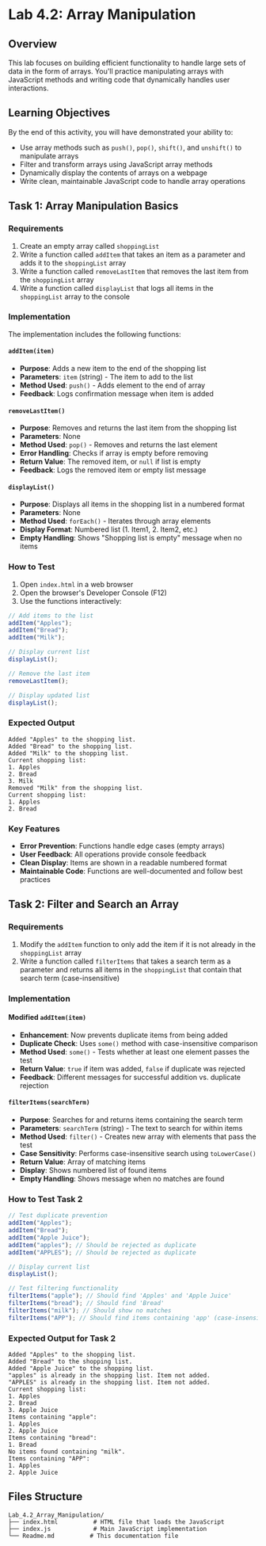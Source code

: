 # Lab 4.2: Array Manipulation

## Overview

This lab focuses on building efficient functionality to handle large sets of data in the form of arrays. You'll practice manipulating arrays with JavaScript methods and writing code that dynamically handles user interactions.

## Learning Objectives

By the end of this activity, you will have demonstrated your ability to:

- Use array methods such as `push()`, `pop()`, `shift()`, and `unshift()` to manipulate arrays
- Filter and transform arrays using JavaScript array methods
- Dynamically display the contents of arrays on a webpage
- Write clean, maintainable JavaScript code to handle array operations

## Task 1: Array Manipulation Basics

### Requirements

1. Create an empty array called `shoppingList`
2. Write a function called `addItem` that takes an item as a parameter and adds it to the `shoppingList` array
3. Write a function called `removeLastItem` that removes the last item from the `shoppingList` array
4. Write a function called `displayList` that logs all items in the `shoppingList` array to the console

### Implementation

The implementation includes the following functions:

#### `addItem(item)`

- **Purpose**: Adds a new item to the end of the shopping list
- **Parameters**: `item` (string) - The item to add to the list
- **Method Used**: `push()` - Adds element to the end of array
- **Feedback**: Logs confirmation message when item is added

#### `removeLastItem()`

- **Purpose**: Removes and returns the last item from the shopping list
- **Parameters**: None
- **Method Used**: `pop()` - Removes and returns the last element
- **Error Handling**: Checks if array is empty before removing
- **Return Value**: The removed item, or `null` if list is empty
- **Feedback**: Logs the removed item or empty list message

#### `displayList()`

- **Purpose**: Displays all items in the shopping list in a numbered format
- **Parameters**: None
- **Method Used**: `forEach()` - Iterates through array elements
- **Display Format**: Numbered list (1. Item1, 2. Item2, etc.)
- **Empty Handling**: Shows "Shopping list is empty" message when no items

### How to Test

1. Open `index.html` in a web browser
2. Open the browser's Developer Console (F12)
3. Use the functions interactively:

```javascript
// Add items to the list
addItem("Apples");
addItem("Bread");
addItem("Milk");

// Display current list
displayList();

// Remove the last item
removeLastItem();

// Display updated list
displayList();
```

### Expected Output

```
Added "Apples" to the shopping list.
Added "Bread" to the shopping list.
Added "Milk" to the shopping list.
Current shopping list:
1. Apples
2. Bread
3. Milk
Removed "Milk" from the shopping list.
Current shopping list:
1. Apples
2. Bread
```

### Key Features

- **Error Prevention**: Functions handle edge cases (empty arrays)
- **User Feedback**: All operations provide console feedback
- **Clean Display**: Items are shown in a readable numbered format
- **Maintainable Code**: Functions are well-documented and follow best practices

## Task 2: Filter and Search an Array

### Requirements

1. Modify the `addItem` function to only add the item if it is not already in the `shoppingList` array
2. Write a function called `filterItems` that takes a search term as a parameter and returns all items in the `shoppingList` that contain that search term (case-insensitive)

### Implementation

#### Modified `addItem(item)`

- **Enhancement**: Now prevents duplicate items from being added
- **Duplicate Check**: Uses `some()` method with case-insensitive comparison
- **Method Used**: `some()` - Tests whether at least one element passes the test
- **Return Value**: `true` if item was added, `false` if duplicate was rejected
- **Feedback**: Different messages for successful addition vs. duplicate rejection

#### `filterItems(searchTerm)`

- **Purpose**: Searches for and returns items containing the search term
- **Parameters**: `searchTerm` (string) - The text to search for within items
- **Method Used**: `filter()` - Creates new array with elements that pass the test
- **Case Sensitivity**: Performs case-insensitive search using `toLowerCase()`
- **Return Value**: Array of matching items
- **Display**: Shows numbered list of found items
- **Empty Handling**: Shows message when no matches are found

### How to Test Task 2

```javascript
// Test duplicate prevention
addItem("Apples");
addItem("Bread");
addItem("Apple Juice");
addItem("apples"); // Should be rejected as duplicate
addItem("APPLES"); // Should be rejected as duplicate

// Display current list
displayList();

// Test filtering functionality
filterItems("apple"); // Should find 'Apples' and 'Apple Juice'
filterItems("bread"); // Should find 'Bread'
filterItems("milk"); // Should show no matches
filterItems("APP"); // Should find items containing 'app' (case-insensitive)
```

### Expected Output for Task 2

```
Added "Apples" to the shopping list.
Added "Bread" to the shopping list.
Added "Apple Juice" to the shopping list.
"apples" is already in the shopping list. Item not added.
"APPLES" is already in the shopping list. Item not added.
Current shopping list:
1. Apples
2. Bread
3. Apple Juice
Items containing "apple":
1. Apples
2. Apple Juice
Items containing "bread":
1. Bread
No items found containing "milk".
Items containing "APP":
1. Apples
2. Apple Juice
```

## Files Structure

```
Lab_4.2_Array_Manipulation/
├── index.html          # HTML file that loads the JavaScript
├── index.js            # Main JavaScript implementation
└── Readme.md          # This documentation file
```
